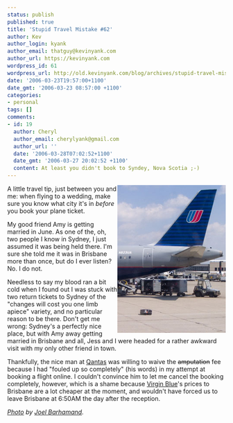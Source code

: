 ```yaml
---
status: publish
published: true
title: 'Stupid Travel Mistake #62'
author: Kev
author_login: kyank
author_email: thatguy@kevinyank.com
author_url: https://kevinyank.com
wordpress_id: 61
wordpress_url: http://old.kevinyank.com/blog/archives/stupid-travel-mistake-62/
date: '2006-03-23T19:57:00+1100'
date_gmt: '2006-03-23 08:57:00 +1100'
categories:
- personal
tags: []
comments:
- id: 19
  author: Cheryl
  author_email: cherylyank@gmail.com
  author_url: ''
  date: '2006-03-28T07:02:52+1100'
  date_gmt: '2006-03-27 20:02:52 +1100'
  content: At least you didn't book to Syndey, Nova Scotia ;-)
---
```

<p><img align="right" alt="Lost Luggage" id="image60" title="Lost Luggage" src="/assets/wp-content/uploads/2006/03/united-lost-luggage.jpg" />A little travel tip, just between you and me: when flying to a wedding, make sure you know what city it's in <em>before</em> you book your plane ticket.</p>
<p>My good friend Amy is getting married in June. As one of the, oh, two people I know in Sydney, I just assumed it was being held there. I'm sure she told me it was in Brisbane more than once, but do I ever listen? No. I do not.</p>
<p>Needless to say my blood ran a bit cold when I found out I was stuck with two return tickets to Sydney of the "changes will cost you one limb apiece" variety, and no particular reason to be there. Don't get me wrong: Sydney's a perfectly nice place, but with Amy away getting married in Brisbane and all, Jess and I were headed for a rather awkward visit with my only other friend in town.</p>
<p>Thankfully, the nice man at <a href="http://www.qantas.com.au/">Qantas</a> was willing to waive the <del>amputation</del> fee because I had "fouled up so completely" (his words) in my attempt at booking a flight online. I couldn't convince him to let me cancel the booking completely, however, which is a shame because <a href="http://www.virginblue.com.au/">Virgin Blue</a>'s prices to Brisbane are a lot cheaper at the moment, and wouldn't have forced us to leave Brisbane at 6:50AM the day after the reception.</p>
<p><cite><a href="https://www.flickr.com/photos/barhamand/30742814/">Photo</a> by <a href="http://www.flickr.com/photos/barhamand/">Joel Barhamand</a>.</cite></p>
